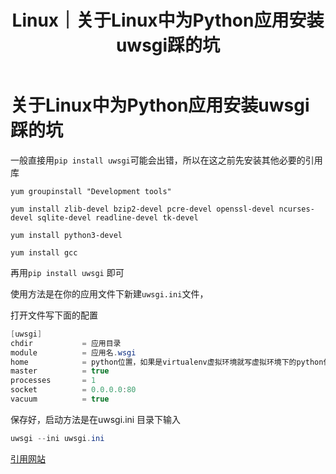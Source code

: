 ﻿---
layout: post
title: Linux｜关于Linux中为Python应用安装uwsgi踩的坑
categories: [Linux]
description: 关于Linux中为Python应用安装uwsgi踩的坑
keywords: Linux, 服务器, uwsgi
mermaid: false
sequence: false
flow: false
mathjax: false
mindmap: false
mindmap2: false
---

# 关于Linux中为Python应用安装uwsgi踩的坑



一般直接用`pip install uwsgi`可能会出错，所以在这之前先安装其他必要的引用库

```
yum groupinstall "Development tools"

yum install zlib-devel bzip2-devel pcre-devel openssl-devel ncurses-devel sqlite-devel readline-devel tk-devel

yum install python3-devel

yum install gcc
```

再用`pip install uwsgi` 即可

 

 

使用方法是在你的应用文件下新建`uwsgi.ini`文件，

打开文件写下面的配置

```java
[uwsgi]
chdir           = 应用目录
module          = 应用名.wsgi
home            = python位置，如果是virtualenv虚拟环境就写虚拟环境下的python位置
master          = true
processes       = 1
socket          = 0.0.0.0:80
vacuum          = true
```

 
保存好，启动方法是在uwsgi.ini 目录下输入

```java
uwsgi --ini uwsgi.ini
```



[引用网站](https://www.cnblogs.com/hanzg/p/13369744.html)
